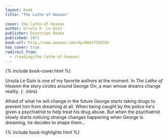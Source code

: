 ```yaml
---
layout: book
title: "The Lathe of Heaven"
 
cover: the-lathe-of-heaven
author: Ursula K. Le Guin
publisher: Diversion Books
published: 1971
book-url: http://www.amazon.com/dp/B00JTZ95I0/
has_cover: true
redirect_from:
  - /reading/the-lathe-of-heaven/
---
```

{% include book-cover.html %}

Ursula Le Guin is one of my favorite authors at the moment. In _The Lathe of Heaven_ the story circles around George Orr, a man whose dreams change reality.
{: .intro}

Afraid of what he will change in the future George starts taking drugs to prevent him from dreaming at all. When being caught by the police he's given a psychiatrist to help treat his drug abuse. But when the psychiatrist slowly starts noticing strange changes happening when George is dreaming, he decides to shape them...

{% include book-highlights.html %}
